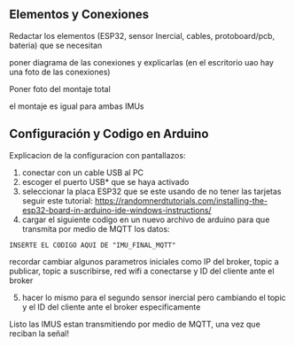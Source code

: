 Elementos y Conexiones
   -
Redactar los elementos (ESP32, sensor Inercial, cables, protoboard/pcb, bateria) que se necesitan

poner diagrama de las conexiones y explicarlas (en el escritorio uao hay una foto de las conexiones)

Poner foto del montaje total

el montaje es igual para ambas IMUs

Configuración y Codigo en Arduino
   -
Explicacion de la configuracion con pantallazos:
1. conectar con un cable USB al PC
2. escoger el puerto USB* que se haya activado
3. seleccionar la placa ESP32 que se este usando de no tener las tarjetas seguir este tutorial: https://randomnerdtutorials.com/installing-the-esp32-board-in-arduino-ide-windows-instructions/
4. cargar el siguiente codigo en un nuevo archivo de arduino para que transmita por medio de MQTT los datos:
  ```
INSERTE EL CODIGO AQUI DE "IMU_FINAL_MQTT"
```
  recordar cambiar algunos parametros iniciales como IP del broker, topic a publicar, topic a suscribirse, red wifi a conectarse y ID del cliente ante el broker

5. hacer lo mismo para el segundo sensor inercial pero cambiando el topic y el ID del cliente ante el broker especificamente

  Listo las IMUS estan transmitiendo por medio de MQTT, una vez que reciban la señal!
